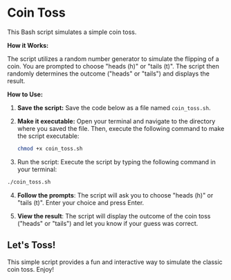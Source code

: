 # Coin Toss

This Bash script simulates a simple coin toss. 

**How it Works:**

The script utilizes a random number generator to simulate the flipping of a coin. You are prompted to choose "heads (h)" or "tails (t)". The script then randomly determines the outcome ("heads" or "tails") and displays the result.

**How to Use:**

1. **Save the script:** Save the code below as a file named `coin_toss.sh`.

2. **Make it executable:** Open your terminal and navigate to the directory where you saved the file. Then, execute the following command to make the script executable:

   ```bash
   chmod +x coin_toss.sh
   ```
3. Run the script: Execute the script by typing the following command in your terminal:
```Bash
./coin_toss.sh
```

4. **Follow the prompts**: The script will ask you to choose "heads (h)" or "tails (t)". Enter your choice and press Enter.

5. **View the result**: The script will display the outcome of the coin toss ("heads" or "tails") and let you know if your guess was correct.

## Let's Toss!

This simple script provides a fun and interactive way to simulate the classic coin toss. Enjoy!

